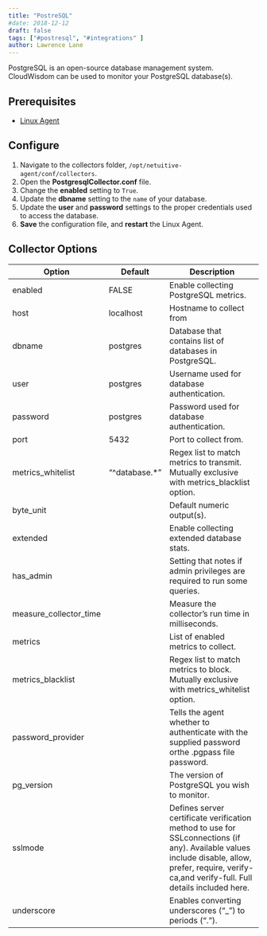 ```yaml
---
title: "PostreSQL"
#date: 2018-12-12
draft: false
tags: ["#postresql", "#integrations" ]
author: Lawrence Lane
---
```

PostgreSQL is an open-source database management system. CloudWisdom can be used to monitor your PostgreSQL database(s).

## Prerequisites
- [Linux Agent][1]

## Configure

1. Navigate to the collectors folder, `/opt/netuitive-agent/conf/collectors`.
2. Open the **PostgresqlCollector.conf** file.
3. Change the **enabled** setting to `True`.
4. Update the **dbname** setting to the `name` of your database.
5. Update the **user** and **password** settings to the proper credentials used to access the database.
6. **Save** the configuration file, and **restart** the Linux Agent.

## Collector Options

| Option                 | Default       | Description                                                                                                                                                                                         |
|------------------------|---------------|-----------------------------------------------------------------------------------------------------------------------------------------------------------------------------------------------------|
| enabled                | FALSE         | Enable collecting PostgreSQL metrics.                                                                                                                                                               |
| host                   | localhost     | Hostname to collect from                                                                                                                                                                            |
| dbname                 | postgres      | Database that contains list of databases in PostgreSQL.                                                                                                                                             |
| user                   | postgres      | Username used for database authentication.                                                                                                                                                          |
| password               | postgres      | Password used for database authentication.                                                                                                                                                          |
| port                   | 5432          | Port to collect from.                                                                                                                                                                               |
| metrics_whitelist      | “^database.*” | Regex list to match metrics to transmit. Mutually exclusive with metrics_blacklist option.                                                                                                          |
| byte_unit              |               | Default numeric output(s).                                                                                                                                                                          |
| extended               |               | Enable collecting extended database stats.                                                                                                                                                          |
| has_admin              |               | Setting that notes if admin privileges are required to run some queries.                                                                                                                            |
| measure_collector_time |               | Measure the collector’s run time in milliseconds.                                                                                                                                                   |
| metrics                |               | List of enabled metrics to collect.                                                                                                                                                                 |
| metrics_blacklist      |               | Regex list to match metrics to block. Mutually exclusive with metrics_whitelist option.                                                                                                             |
| password_provider      |               | Tells the agent whether to authenticate with the supplied password orthe .pgpass file password.                                                                                                     |
| pg_version             |               | The version of PostgreSQL you wish to monitor.                                                                                                                                                      |
| sslmode                |               | Defines server certificate verification method to use for SSLconnections (if any). Available values include disable, allow, prefer, require, verify-ca,and verify-full. Full details included here. |
| underscore             |               | Enables converting underscores (“_”) to periods (“.”).                                                                                                                                              |

[1]: /integrations/agents/linux-agent
